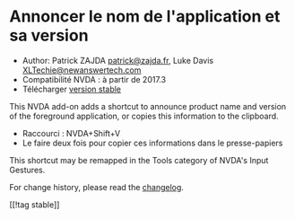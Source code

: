 # Annoncer le nom de l'application et sa version #

* Author: Patrick ZAJDA <patrick@zajda.fr>, Luke Davis
  <XLTechie@newanswertech.com>
* Compatibilité NVDA : à partir de 2017.3
* Télécharger [version stable][1]

This NVDA add-on adds a shortcut to announce product name and version of the
foreground application, or copies this information to the clipboard.

* Raccourci : NVDA+Shift+V
* Le faire deux fois pour copier ces informations dans le presse-papiers

This shortcut may be remapped in the Tools category of NVDA's Input
Gestures.

For change history, please read the
[changelog](https://github.com/opensourcesys/sayProductNameAndVersion/blob/master/changelog.md#readme).

[[!tag stable]]

[1]:
https://addons.nvda-project.org/files/get.php?file=sayProductNameAndVersion
